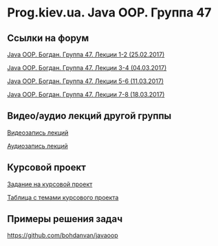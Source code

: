 Prog.kiev.ua. Java OOP. Группа 47
===

## Cсылки на форум

[Java OOP. Богдан. Группа 47. Лекции 1-2 (25.02.2017)](https://prog.kiev.ua/forum/index.php/topic,2789.0.html)

[Java OOP. Богдан. Группа 47. Лекции 3-4 (04.03.2017)](https://prog.kiev.ua/forum/index.php/topic,2807.0.html)

[Java OOP. Богдан. Группа 47. Лекции 5-6 (11.03.2017)](https://prog.kiev.ua/forum/index.php/topic,2819.0.html)

[Java OOP. Богдан. Группа 47. Лекции 7-8 (18.03.2017)](https://prog.kiev.ua/forum/index.php/topic,2836.0.html)

## Видео/аудио лекций другой группы

[Видеозапись лекций](https://mega.nz/#F!fI9ACBqB)

[Аудиозапись лекций](https://mega.nz/#F!iIUhgL5T)

## Курсовой проект

[Задание на курсовой проект](https://docs.google.com/document/d/1BD_RtdtKI4MZylI_UGOGdE8_d2CZTZnfVCWwirvSVbU/edit)

[Таблица с темами курсового проекта](https://docs.google.com/spreadsheets/d/1rWd-sLqrfpi6Fxmcul3FJSpd91Jliv7zaI9c7-ctqUg/edit)

## Примеры решения задач

https://github.com/bohdanvan/javaoop
